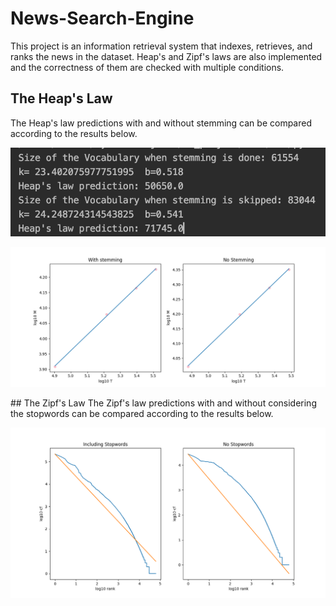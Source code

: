 # News-Search-Engine
This project is an information retrieval system that indexes, retrieves, and ranks the news in the dataset. 
Heap's and Zipf's laws are also implemented and the correctness of them are checked with multiple conditions.
## The Heap's Law
The Heap's law predictions with and without stemming can be compared according to the results below.
<p align="center">
  <img src="Screen Shot 2022-04-22 at 4.11.58 AM.png" alt="Size Limit CLI" width="738">
</p>
<p align="center">
  <img src="Figure_3.png" alt="Size Limit CLI" width="738">
</p>
## The Zipf's Law
The Zipf's law predictions with and without considering the stopwords can be compared according to the results below.
<p align="center">
  <img src="Figure_1.png" alt="Size Limit CLI" width="738">
</p>
